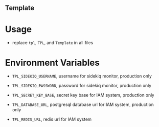 Template
---

# Usage

* replace `tpl`, `TPL`, and `Template` in all files

# Environment Variables

* `TPL_SIDEKIQ_USERNAME`, username for sidekiq monitor, production only
* `TPL_SIDEKIQ_PASSWORD`, password for sidekiq monitor, production only

* `TPL_SECRET_KEY_BASE`, secret key base for IAM system, production only
* `TPL_DATABASE_URL`, postgresql database url for IAM system, production only
* `TPL_REDIS_URL`, redis url for IAM system

